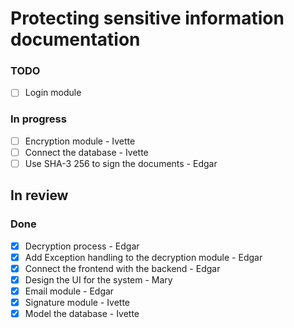 # Protecting sensitive information documentation
### TODO 
- [ ] Login module 

### In progress  
- [ ] Encryption module - Ivette
- [ ] Connect the database - Ivette
- [ ] Use SHA-3 256 to sign the documents - Edgar

## In review

### Done 
- [x] Decryption process - Edgar
- [x] Add Exception handling to the decryption module - Edgar
- [x] Connect the frontend with the backend - Edgar
- [x] Design the UI for the system - Mary
- [x] Email module - Edgar
- [x] Signature module - Ivette
- [x] Model the database - Ivette
